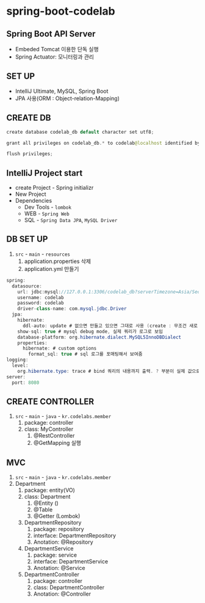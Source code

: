 # spring-boot-codelab

## Spring Boot API Server
- Embeded Tomcat 이용한 단독 실행
- Spring Actuator: 모니터링과 관리

## SET UP
- IntelliJ Ultimate, MySQL, Spring Boot
- JPA 사용(ORM : Object-relation-Mapping)

## CREATE DB
```java
create database codelab_db default character set utf8;

grant all privileges on codelab_db.* to codelab@localhost identified by 'codelab';

flush privileges;
```
## IntelliJ Project start
- create Project - Spring initializr
- New Project
- Dependencies 
  - Dev Tools - `lombok` 
  - WEB - `Spring Web` 
  - SQL - `Spring Data JPA`, `MySQL Driver`

## DB SET UP
1. `src` - `main` - `resources`
    1. application.properties 삭제
    1. application.yml 만들기
```java
spring:
  datasource:
    url: jdbc:mysql://127.0.0.1:3306/codelab_db?serverTimezone=Asia/Seoul&useSSL=false&characterEncoding=utf-8
    username: codelab
    password: codelab
    driver-class-name: com.mysql.jdbc.Driver
  jpa:
    hibernate:
      ddl-auto: update # 없으면 만들고 있으면 그대로 사용 (create : 무조건 새로 만든다.)
    show-sql: true # mysql debug mode, 실제 쿼리가 로그로 보임
    database-platform: org.hibernate.dialect.MySQL5InnoDBDialect
    properties:
      hibernate: # custom options
        format_sql: true # sql 로그를 포매팅해서 보여줌
logging:
  level:
    org.hibernate.type: trace # bind 쿼리의 내용까지 출력. ? 부분이 실제 값으로 표현됨
server:
  port: 8080
```

## CREATE CONTROLLER
1. `src` - `main` - `java` - `kr.codelabs.member`
    1. package: controller
    1. class: MyController
        1. @RestController
        1. @GetMapping
실행

## MVC
1. `src` - `main` - `java` - `kr.codelabs.member`
1. Department
    1. package: entity(VO)
    1. class: Department
        1. @Entity  ()
        1. @Table
        1. @Getter  (Lombok)
    1. DepartmentRepository
        1. package: repository
        1. interface: DepartmentRepository
        1. Anotation: @Repository
    1. DepartmentService
        1. package: service
        1. interface: DepartmentService
        1. Anotation: @Service
    1. DepartmentController
        1. package: controller
        1. class: DepartmentController
        1. Anotation: @Controller
